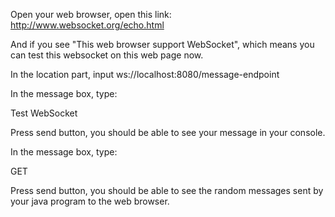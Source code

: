 
Open your web browser, open this link:  http://www.websocket.org/echo.html
 
And if you see "This web browser support WebSocket", which means you can test
this websocket on this web page now. 

In the location part, input
ws://localhost:8080/message-endpoint

In the message box, type:

Test WebSocket

Press send button, you should be able to see your message in your console. 

In the message box, type:

GET

Press send button, you should be able to see the random messages sent by your
java program to the web browser. 
